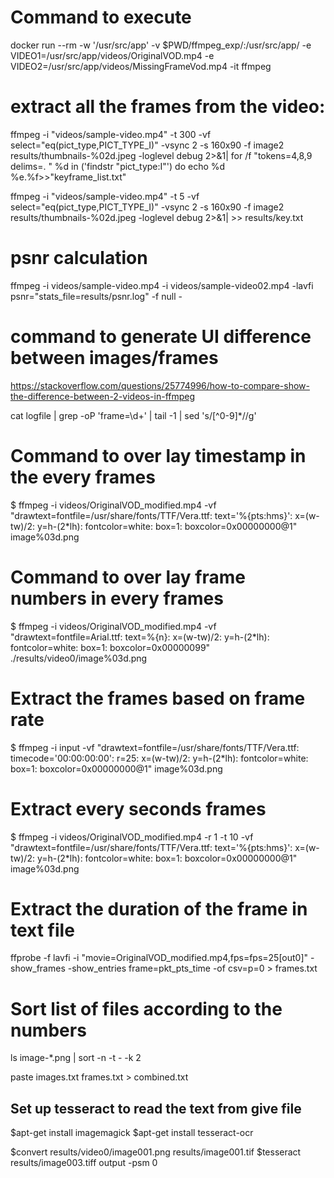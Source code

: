 # Command to execute
docker run --rm -w '/usr/src/app' -v $PWD/ffmpeg_exp/:/usr/src/app/ -e VIDEO1=/usr/src/app/videos/OriginalVOD.mp4 -e VIDEO2=/usr/src/app/videos/MissingFrameVod.mp4 -it ffmpeg

# extract all the frames from the video:
ffmpeg -i "videos/sample-video.mp4" -t 300 -vf select="eq(pict_type\,PICT_TYPE_I)" -vsync 2 -s 160x90 -f image2 results/thumbnails-%02d.jpeg -loglevel debug 2>&1| for /f "tokens=4,8,9 delims=. " %d in ('findstr "pict_type:I"') do echo %d %e.%f>>"keyframe_list.txt"

ffmpeg -i "videos/sample-video.mp4" -t 5 -vf select="eq(pict_type\,PICT_TYPE_I)" -vsync 2 -s 160x90 -f image2 results/thumbnails-%02d.jpeg -loglevel debug 2>&1| >> results/key.txt

# psnr calculation
ffmpeg -i videos/sample-video.mp4 -i videos/sample-video02.mp4 -lavfi  psnr="stats_file=results/psnr.log" -f null -

# command to generate UI difference between images/frames
https://stackoverflow.com/questions/25774996/how-to-compare-show-the-difference-between-2-videos-in-ffmpeg

cat logfile | grep -oP 'frame=\d+' | tail -1 | sed 's/[^0-9]*//g'

# Command to over lay timestamp in the every frames
$ ffmpeg -i videos/OriginalVOD_modified.mp4 -vf "drawtext=fontfile=/usr/share/fonts/TTF/Vera.ttf: text='%{pts\:hms}': x=(w-tw)/2: y=h-(2*lh): fontcolor=white: box=1: boxcolor=0x00000000@1" image%03d.png

# Command to over lay frame numbers in every frames
$ ffmpeg -i videos/OriginalVOD_modified.mp4 -vf "drawtext=fontfile=Arial.ttf: text=%{n}: x=(w-tw)/2: y=h-(2*lh): fontcolor=white: box=1: boxcolor=0x00000099" ./results/video0/image%03d.png

# Extract the frames based on frame rate
$ ffmpeg -i input -vf "drawtext=fontfile=/usr/share/fonts/TTF/Vera.ttf: timecode='00\:00\:00\:00': r=25: x=(w-tw)/2: y=h-(2*lh): fontcolor=white: box=1: boxcolor=0x00000000@1" image%03d.png

# Extract every seconds frames
$ ffmpeg -i videos/OriginalVOD_modified.mp4 -r 1 -t 10 -vf "drawtext=fontfile=/usr/share/fonts/TTF/Vera.ttf: text='%{pts\:hms}': x=(w-tw)/2: y=h-(2*lh): fontcolor=white: box=1: boxcolor=0x00000000@1" image%03d.png

# Extract the duration of the frame in text file
ffprobe -f lavfi -i "movie=OriginalVOD_modified.mp4,fps=fps=25[out0]" -show_frames -show_entries frame=pkt_pts_time -of csv=p=0 > frames.txt

# Sort list of files according to the numbers
ls image-*.png | sort -n -t - -k 2

paste images.txt frames.txt > combined.txt

## Set up tesseract to read the text from give file

$apt-get install imagemagick
$apt-get install tesseract-ocr

$convert results/video0/image001.png results/image001.tif
$tesseract results/image003.tiff output -psm 0
